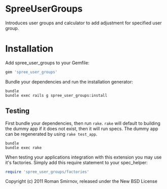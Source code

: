 SpreeUserGroups
===============

Introduces user groups and calculator to add adjustment for specified user group.


Installation
============

Add spree_user_groups to your Gemfile:

```ruby
gem 'spree_user_groups'
```

Bundle your dependencies and run the installation generator:

```shell
bundle
bundle exec rails g spree_user_groups:install
```

Testing
-------

First bundle your dependencies, then run `rake`. `rake` will default to building the dummy app if it does not exist, then it will run specs. The dummy app can be regenerated by using `rake test_app`.

```shell
bundle
bundle exec rake
```

When testing your applications integration with this extension you may use it's factories.
Simply add this require statement to your spec_helper:

```ruby
require 'spree_user_groups/factories'
```

Copyright (c) 2011 Roman Smirnov, released under the New BSD License
